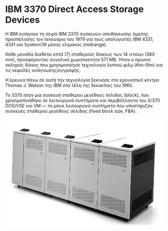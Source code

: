 # IBM 3370 Direct Access Storage Devices

Η IBM εισήγαγε τη σειρά IBM 3370 συσκευών αποθήκευσης άμεσης προσπέλασης τον Ιανουάριο του 1979 για τους υπολογιστές IBM 4331, 4341 και System/38 μέσης κλίμακας (midrange).

Κάθε μονάδα διαθέτει επτά (7) σταθερούς δίσκους των 14 ιντσών (360 mm), προσφέροντας συνολική χωρητικότητα 571 MB. Ήταν ο πρώτος σκληρός δίσκος που χρησιμοποίησε τεχνολογία λεπτού φιλμ (thin-film) για τις κεφαλές ανάγνωσης/εγγραφής.

Η έρευνα πάνω σε αυτή την τεχνολογία ξεκίνησε στο ερευνητικό κέντρο Thomas J. Watson της IBM στα τέλη της δεκαετίας του 1960.

Το 3370 ήταν μια συσκευή σταθερού μεγέθους σελίδας (block), που χρησιμοποιήθηκε σε λειτουργικά συστήματα και περιβάλλοντα του S/370 DOS/VSE και VM — τα μόνα λειτουργικά συστήματα που υποστήριζαν συσκευές σταθερού μεγέθους σελίδας (fixed block size, FBA).

![IBM 3370 Direct Access Storage Devices](../assets/images/ibm-3370-b.jpg)
